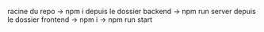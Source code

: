 racine du repo -> npm i
depuis le dossier backend -> npm run server
depuis le dossier frontend -> npm i -> npm run start
